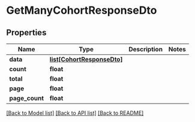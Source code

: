 # GetManyCohortResponseDto

## Properties
Name | Type | Description | Notes
------------ | ------------- | ------------- | -------------
**data** | [**list[CohortResponseDto]**](CohortResponseDto.md) |  | 
**count** | **float** |  | 
**total** | **float** |  | 
**page** | **float** |  | 
**page_count** | **float** |  | 

[[Back to Model list]](../README.md#documentation-for-models) [[Back to API list]](../README.md#documentation-for-api-endpoints) [[Back to README]](../README.md)

